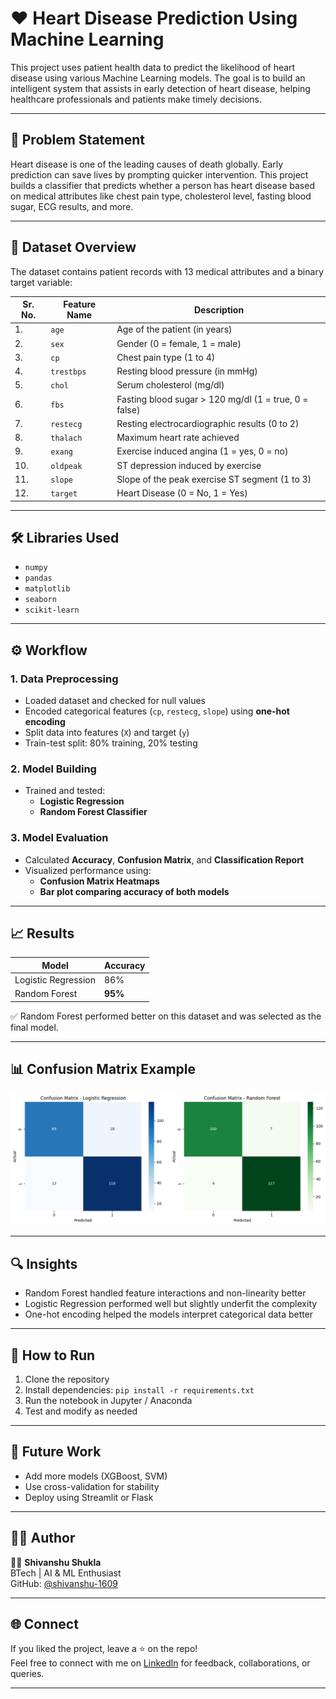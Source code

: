 # ❤️ Heart Disease Prediction Using Machine Learning

This project uses patient health data to predict the likelihood of heart disease using various Machine Learning models. The goal is to build an intelligent system that assists in early detection of heart disease, helping healthcare professionals and patients make timely decisions.

---

## 📌 Problem Statement

Heart disease is one of the leading causes of death globally. Early prediction can save lives by prompting quicker intervention. This project builds a classifier that predicts whether a person has heart disease based on medical attributes like chest pain type, cholesterol level, fasting blood sugar, ECG results, and more.

---

## 🧠 Dataset Overview

The dataset contains patient records with 13 medical attributes and a binary target variable:

| Sr. No. | Feature Name              | Description                                                                 |
|---------|--------------------------|-----------------------------------------------------------------------------|
|1.| `age`                    | Age of the patient (in years)                                               |
|2.| `sex`                    | Gender (0 = female, 1 = male)                                               |
|3.| `cp`                     | Chest pain type (1 to 4)                                                    |
|4.| `trestbps`               | Resting blood pressure (in mmHg)                                            |
|5.| `chol`                   | Serum cholesterol (mg/dl)                                                   |
|6.| `fbs`                    | Fasting blood sugar > 120 mg/dl (1 = true, 0 = false)                       |
|7.| `restecg`                | Resting electrocardiographic results (0 to 2)                               |
|8.| `thalach`                | Maximum heart rate achieved                                                 |
|9.| `exang`                  | Exercise induced angina (1 = yes, 0 = no)                                   |
|10.| `oldpeak`                | ST depression induced by exercise                                           |
|11.| `slope`                  | Slope of the peak exercise ST segment (1 to 3)                              |
|12.| `target`                 | Heart Disease (0 = No, 1 = Yes)                                             |

---

## 🛠 Libraries Used

- `numpy`
- `pandas`
- `matplotlib`
- `seaborn`
- `scikit-learn`

---

## ⚙️ Workflow

### 1. Data Preprocessing
- Loaded dataset and checked for null values
- Encoded categorical features (`cp`, `restecg`, `slope`) using **one-hot encoding**
- Split data into features (`X`) and target (`y`)
- Train-test split: 80% training, 20% testing

### 2. Model Building
- Trained and tested:
  - **Logistic Regression**
  - **Random Forest Classifier**

### 3. Model Evaluation
- Calculated **Accuracy**, **Confusion Matrix**, and **Classification Report**
- Visualized performance using:
  - **Confusion Matrix Heatmaps**
  - **Bar plot comparing accuracy of both models**

---

## 📈 Results

| Model               | Accuracy |
|--------------------|----------|
| Logistic Regression| 86%      |
| Random Forest       | **95%**  |

✅ Random Forest performed better on this dataset and was selected as the final model.

---

## 📊 Confusion Matrix Example

![Confusion Matrix](Confusion_Matrix.png)

---

## 🔍 Insights

- Random Forest handled feature interactions and non-linearity better
- Logistic Regression performed well but slightly underfit the complexity
- One-hot encoding helped the models interpret categorical data better

---

## 💾 How to Run

1. Clone the repository
2. Install dependencies: `pip install -r requirements.txt`
3. Run the notebook in Jupyter / Anaconda
4. Test and modify as needed

---

## 📌 Future Work

- Add more models (XGBoost, SVM)
- Use cross-validation for stability
- Deploy using Streamlit or Flask

---

## 🙋‍♂️ Author

👨‍💻 **Shivanshu Shukla**  
BTech | AI & ML Enthusiast  
GitHub: [@shivanshu-1609](https://github.com/shivanshu-1609)

---

## 🌐 Connect

If you liked the project, leave a ⭐ on the repo!  
Feel free to connect with me on [LinkedIn](https://linkedin.com/in/shivanshu-shukla16/) for feedback, collaborations, or queries.

---


